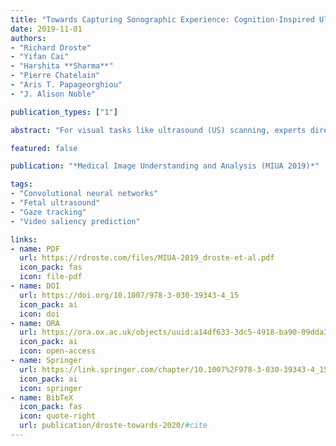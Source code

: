 ```yaml
---
title: "Towards Capturing Sonographic Experience: Cognition-Inspired Ultrasound Video Saliency Prediction"
date: 2019-11-01
authors:
- "Richard Droste"
- "Yifan Cai"
- "Harshita **Sharma**"
- "Pierre Chatelain"
- "Aris T. Papageorghiou"
- "J. Alison Noble"

publication_types: ["1"]

abstract: "For visual tasks like ultrasound (US) scanning, experts direct their gaze towards regions of task-relevant information. Therefore, learning to predict the gaze of sonographers on US videos captures the spatio-temporal patterns that are important for US scanning. The spatial distribution of gaze points on video frames can be represented through heat maps termed saliency maps. Here, we propose a temporally bidirectional model for video saliency prediction (BDS-Net), drawing inspiration from modern theories of human cognition. The model consists of a convolutional neural network (CNN) encoder followed by a bidirectional gated-recurrent-unit recurrent convolutional network (GRU-RCN) decoder. The temporal bidirectionality mimics human cognition, which simultaneously reacts to past and predicts future sensory inputs. We train the BDS-Net alongside spatial and temporally one-directional comparative models on the task of predicting saliency in videos of US abdominal circumference plane detection. The BDS-Net outperforms the comparative models on four out of five saliency metrics. We present a qualitative analysis on representative examples to explain the model’s superior performance."

featured: false

publication: "*Medical Image Understanding and Analysis (MIUA 2019)*"

tags:
- "Convolutional neural networks"
- "Fetal ultrasound"
- "Gaze tracking"
- "Video saliency prediction"

links:
- name: PDF
  url: https://rdroste.com/files/MIUA-2019_droste-et-al.pdf
  icon_pack: fas
  icon: file-pdf
- name: DOI
  url: https://doi.org/10.1007/978-3-030-39343-4_15
  icon_pack: ai
  icon: doi
- name: ORA
  url: https://ora.ox.ac.uk/objects/uuid:a14df633-3dc5-4918-ba90-09dda3f51363
  icon_pack: ai
  icon: open-access
- name: Springer
  url: https://link.springer.com/chapter/10.1007%2F978-3-030-39343-4_15
  icon_pack: ai
  icon: springer
- name: BibTeX
  icon_pack: fas
  icon: quote-right
  url: publication/droste-towards-2020/#cite
---
```


